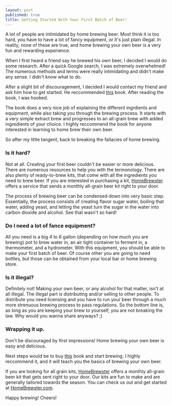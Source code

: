 ```yaml
---
layout: post
published: true
title: Getting Started With Your First Batch of Beer!
---
```


A lot of people are intimidated by home brewing beer.  Most think it is too hard, you have to have a lot of fancy equipment, or it's just plain illegal.  In reality, none of these are true, and home brewing your own beer is a very fun and rewarding experience.

When I first heard a friend say he brewed his own beer, I decided I would do some research.  After a quick Google search, I was extremely overwhelmed!  The numerous methods and terms were really intimidating and didn't make any sense.  I didn't know what to do.

After a slight bit of discouragement, I decided I would contact my friend and ask him how to get started.  He reccommended [this](http://www.amazon.com/The-Complete-Homebrewing-Third-Edition/dp/0060531053) book.  After reading the book, I was hooked.

The book does a very nice job of explaining the different ingrdients and equipment, while also taking you through the brewing process.  It starts with a very simple extract brew and progresses to an all-grain brew with added ingredients of your choice.  I highly reccommend the book for anyone interested in learning to home brew their own beer.

So after my little tangent, back to breaking the fallacies of home brewing.

### Is it hard?

Not at all.  Creating your first beer couldn't be easier or more delicious.  There are numerous resources to help you with the termonology.  There are also plenty of ready-to-brew kits, that come with all the ingredients you need to brew beer.  If you are interested in purchasing a kit, [HomeBrewster](http://homebrewster.com) offers a service that sends a monthly all-grain beer kit right to your door.

The process of brewing beer can be condensed down into very basic step.  Essentially, the process consists of creating flavor sugar water, boiling that water, adding yeast, and letting the yeast turn the sugar in the water into carbon dioxide and alcohol.  See that wasn't so hard!

### Do I need a lot of fance equipment?

All you need is a big 4 to 6 gallon (depending on how much you are brewing) pot to brew water in, an air tight container to ferment in, a thermometer, and a hydrometer.  With this equipment, you should be able to make your first batch of beer.  Of course other you are going to need bottles, but those can be obtained from your local bar or home brewing store.

### Is it illegal?

Definitely not!  Making your own beer, or any alcohol for that matter, isn't at all illegal.  The illegal part is distributing and/or selling to other people.  To distribute you need licensing and you have to run your beer through a much more strenuous brewing process to pass regulations.  So the bottom line is, as long as you are keeping your brew to yourself, you are not breaking the law.  Why would you wanna share anyways? ;)


### Wrapping it up.

Don't be discouraged by first impressions!  Home brewing your own beer is easy and delicious.

Next steps would be to buy [this](http://www.amazon.com/The-Complete-Homebrewing-Third-Edition/dp/0060531053) book and start brewing.  I highly reccommend it, and it will teach you the basics of brewing your own beer.

If you are looking for all grain kits, [HomeBrewster](http://homebrewster.com) offers a monthly all-grain beer kit that gets sent right to your door.  Our kits are fun to make and are generally tailored towards the season.  You can check us out and get started at [HomeBrewster.com](http://homebrewster.com).

Happy brewing!  Cheers!
